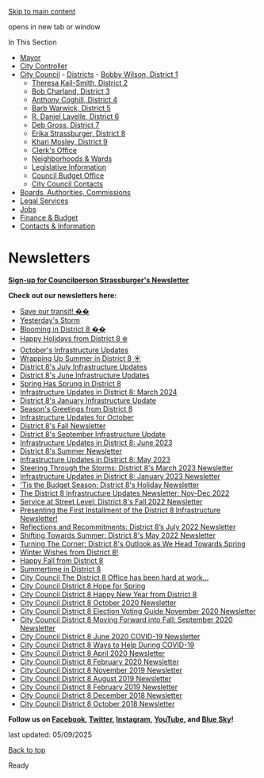 [Skip to main content](https://www.pittsburghpa.gov/City-Government/City-Council/Districts/Erika-Strassburger-District-8/Newsletters#main-content)

opens in new tab or window

In This Section

- [Mayor](https://www.pittsburghpa.gov/City-Government/Mayor)
- [City Controller](https://www.pittsburghpa.gov/City-Government/City-Controllers-Office)
- [City Council](https://www.pittsburghpa.gov/City-Government/City-Council)  - [Districts](https://www.pittsburghpa.gov/City-Government/City-Council/Districts)    - [Bobby Wilson, District 1](https://www.pittsburghpa.gov/City-Government/City-Council/Districts/Bobby-Wilson-District-1)
    - [Theresa Kail-Smith, District 2](https://www.pittsburghpa.gov/City-Government/City-Council/Districts/Theresa-Kail-Smith-District-2)
    - [Bob Charland, District 3](https://www.pittsburghpa.gov/City-Government/City-Council/Districts/Bob-Charland-District-3)
    - [Anthony Coghill, District 4](https://www.pittsburghpa.gov/City-Government/City-Council/Districts/Anthony-Coghill-District-4)
    - [Barb Warwick, District 5](https://www.pittsburghpa.gov/City-Government/City-Council/Districts/Barb-Warwick-District-5)
    - [R. Daniel Lavelle, District 6](https://www.pittsburghpa.gov/City-Government/City-Council/Districts/R.-Daniel-Lavelle-District-6)
    - [Deb Gross, District 7](https://www.pittsburghpa.gov/City-Government/City-Council/Districts/Deb-Gross-District-7)
    - [Erika Strassburger, District 8](https://www.pittsburghpa.gov/City-Government/City-Council/Districts/Erika-Strassburger-District-8)
    - [Khari Mosley, District 9](https://www.pittsburghpa.gov/City-Government/City-Council/Districts/Khari-Mosley-District-9)
  - [Clerk's Office](https://www.pittsburghpa.gov/City-Government/City-Council/Clerks-Office)
  - [Neighborhoods & Wards](https://www.pittsburghpa.gov/City-Government/City-Council/Neighborhoods-Wards)
  - [Legislative Information](https://www.pittsburghpa.gov/City-Government/City-Council/Legislative-Information)
  - [Council Budget Office](https://www.pittsburghpa.gov/City-Government/City-Council/Council-Budget-Office)
  - [City Council Contacts](https://www.pittsburghpa.gov/City-Government/City-Council/Council-Contacts)
- [Boards, Authorities, Commissions](https://www.pittsburghpa.gov/City-Government/Boards-Authorities-Commissions)
- [Legal Services](https://www.pittsburghpa.gov/City-Government/Legal-Services)
- [Jobs](https://www.pittsburghpa.gov/City-Government/Jobs)
- [Finance & Budget](https://www.pittsburghpa.gov/City-Government/Finance-Budget)
- [Contacts & Information](https://www.pittsburghpa.gov/City-Government/Contacts-Information)

# Newsletters

**[Sign-up for Councilperson Strassburger's Newsletter](https://pittsburghpa.us19.list-manage.com/subscribe?u=7d60598fada11b8b86c8ad8c6&id=dc7163ba1b)**

**Check out our newsletters here:**

- [Save our transit! ��](http://eepurl.com/jdI16s "City Council District 8 Call for Funding for Public Transit (Pittsburgh Regional Transit Funding Uncertainty) May 2025")
- [Yesterday's Storm](http://eepurl.com/jdKAnE "City Council District 8 April 2025 Storm ")
- [Blooming in District 8 ��](http://eepurl.com/i_lFQU "City Council District 8 April 2025 Newsletter")
- [Happy Holidays from District 8 ❄️](http://eepurl.com/i4uI_k "City Council District 8 December 2025 Newsletter")
- [October's Infrastructure Updates](http://eepurl.com/i02X4I "City Council District 8 October 2024 Infrastructure Newsletter")
- [Wrapping Up Summer in District 8 ☀️](http://eepurl.com/iS5TjA "City Council District 8 September 2024 Newsletter")
- [District 8's July Infrastructure Updates](http://eepurl.com/iSCfto "City Council District 8 July 2024 Infrastructure Newsletter")
- [District 8's June Infrastructure Updates](https://eepurl.com/iNQIYM "City Council District 8 June 2024 Newsletter")
- [Spring Has Sprung in District 8](https://eepurl.com/iLwWLw)
- [Infrastructure Updates in District 8: March 2024](https://eepurl.com/iKxwlE)
- [District 8's January Infrastructure Update](https://eepurl.com/iHtpbA)
- [Season's Greetings from District 8](https://eepurl.com/iD3RBw)
- [Infrastructure Updates for October](https://eepurl.com/iA6JYg)
- [District 8's Fall Newsletter](https://eepurl.com/iyPFmU)
- [District 8's September Infrastructure Update](https://eepurl.com/ivg4h6)
- [Infrastructure Updates in District 8: June 2023](https://eepurl.com/isLq16)
- [District 8's Summer Newsletter](https://eepurl.com/ioX0Uw)
- [Infrastructure Updates in District 8: May 2023](https://eepurl.com/ilmnf9)
- [Steering Through the Storms: District 8's March 2023 Newsletter](https://eepurl.com/ilgwVH)
- [Infrastructure Updates in District 8: January 2023 Newsletter](https://eepurl.com/ii7WU9)
- ['Tis the Budget Season: District 8's Holiday Newsletter](https://mailchi.mp/971f2bd2ffca/tis-the-budget-season-district-8s-holiday-newsletter)
- [The District 8 Infrastructure Updates Newsletter: Nov-Dec 2022](https://mailchi.mp/79289eeb9daa/infrastructure-updates-in-district-8-nov-dec-2022)
- [Service at Street Level: District 8's Fall 2022 Newsletter](https://mailchi.mp/8086879e0ba5/service-at-street-level-district-8s-fall-newsletter?e=f2577756ab)
- [Presenting the First Installment of the District 8 Infrastructure Newsletter!](https://mailchi.mp/d3c010f49dc4/presenting-the-first-installment-of-the-district-8-infrastructure-newsletter)
- [Reflections and Recommitments: District 8’s July 2022 Newsletter](https://us19.campaign-archive.com/?u=7d60598fada11b8b86c8ad8c6&id=c01faf3af8)
- [Shifting Towards Summer: District 8's May 2022 Newsletter](https://mailchi.mp/0a61212835f8/shifting-towards-summer-district-8s-may-2022-newsletter)
- [Turning The Corner: District 8's Outlook as We Head Towards Spring](https://mailchi.mp/ad6aef853e55/city-council-district-9-march-2022-newsletter-14200153)
- [Winter Wishes from District 8!](https://eepurl.com/hPrW95)
- [Happy Fall from District 8](https://eepurl.com/hIfekf)
- [Summertime in District 8](https://eepurl.com/hCA73f)
- [City Council The District 8 Office has been hard at work...](https://eepurl.com/hwoEav)
- [City Council District 8 Hope for Spring](https://us19.campaign-archive.com/?u=7d60598fada11b8b86c8ad8c6&id=a8370d23b9)
- [City Council District 8 Happy New Year from District 8](https://us19.campaign-archive.com/?u=7d60598fada11b8b86c8ad8c6&id=a98ee3f51d)
- [City Council District 8 October 2020 Newsletter](https://us19.campaign-archive.com/?u=7d60598fada11b8b86c8ad8c6&id=f80fa6268f)
- [City Council District 8 Election Voting Guide November 2020 Newsletter](https://us19.campaign-archive.com/?u=7d60598fada11b8b86c8ad8c6&id=6b81ac47e9)
- [City Council District 8 Moving Forward into Fall: September 2020 Newsletter](https://us19.campaign-archive.com/?u=7d60598fada11b8b86c8ad8c6&id=1cf310829e)
- [City Council District 8 June 2020 COVID-19 Newsletter](https://us19.campaign-archive.com/?u=7d60598fada11b8b86c8ad8c6&id=9281ce1ab1)
- [City Council District 8 Ways to Help During COVID-19](https://mailchi.mp/c5ee58678d31/ways-to-help-during-covid-19-from-councilperson-strassburger)
- [City Council District 8 April 2020 Newsletter](https://mailchi.mp/62ae345bcde0/city-council-district-8-april-2020-newsletter)
- [City Council District 8 February 2020 Newsletter](https://mailchi.mp/026e5772ef65/city-council-district-8-november-2019-newsletter-4252853)
- [City Council District 8 November 2019 Newsletter](https://eepurl.com/gIYhnL)
- [City Council District 8 August 2019 Newsletter](https://bit.ly/august2019newsletter)
- [City Council District 8 February 2019 Newsletter](https://eepurl.com/geZD15)
- [City Council District 8 December 2018 Newsletter](https://eepurl.com/gaOdIr)
- [City Council District 8 October 2018 Newsletter](https://eepurl.com/dIe1q1)

**Follow us on [Facebook](https://www.facebook.com/PGHDistrict8/), [Twitter](https://twitter.com/PGHDistrict8), [Instagram](https://www.instagram.com/pghdistrict8/), [YouTube](https://www.youtube.com/channel/UC250HcQx_7BUBNxZVBBQ7ig), and [Blue Sky](https://bsky.app/profile/did:plc:unklzyoka2jvzq4ml56ufhod "https://bsky.app/profile/did:plc:unklzyoka2jvzq4ml56ufhod")!**

last updated: 05/09/2025

[Back to top](https://www.pittsburghpa.gov/City-Government/City-Council/Districts/Erika-Strassburger-District-8/Newsletters#body-top)

Ready
